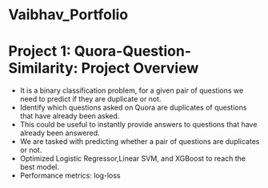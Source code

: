 # Vaibhav_Portfolio

# Project 1: Quora-Question-Similarity: Project Overview 
* It is a binary classification problem, for a given pair of questions we need to predict if they are duplicate or not.
* Identify which questions asked on Quora are duplicates of questions that have already been asked.
* This could be useful to instantly provide answers to questions that have already been answered.
* We are tasked with predicting whether a pair of questions are duplicates or not.  
* Optimized Logistic Regressor,Linear SVM, and XGBoost to reach the best model. 
* Performance metrics: log-loss
